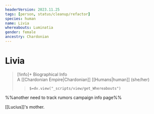 ```yaml
---
headerVersion: 2023.11.25
tags: [person, status/cleanup/refactor]
species: human
name: Livia
whereabouts: Luminatia
gender: female
ancestry: Chardonian
---
```

# Livia
>[!info]+ Biographical Info  
> A [[Chardonian Empire|Chardonian]] [[Humans|human]] (she/her)  
>> `$=dv.view("_scripts/view/get_Whereabouts")`

%%another need to track rumors campaign info page%%

[[Lucius]]'s mother.